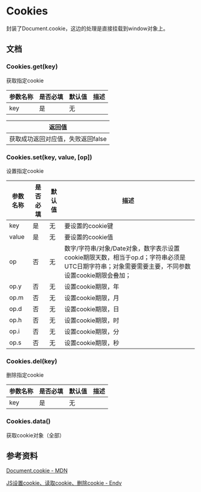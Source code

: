 # Cookies

封装了Document.cookie，这边的处理是直接挂载到window对象上。

## 文档

### Cookies.get(key)

获取指定cookie

|  参数名称   | 是否必填  | 默认值  |  描述  |
|  ----  | ----  | ----  | ----  |
| key  | 是 | 无 |  |

|  返回值 |
|  ----  |
| 获取成功返回对应值，失败返回false  |

### Cookies.set(key, value, [op])

设置指定cookie

|  参数名称   | 是否必填  | 默认值  |  描述  |
|  ----  | ----  | ----  | ----  |
| key  | 是 | 无 | 要设置的cookie键 |
| value  | 是 | 无 | 要设置的cookie值 |
| op  | 否 | 无 | 数字/字符串/对象/Date对象，数字表示设置cookie期限天数，相当于op.d；字符串必须是UTC日期字符串；对象需要需要主要，不同参数设置cookie期限会叠加； |
| op.y  | 否 | 无 | 设置cookie期限，年 |
| op.m  | 否 | 无 | 设置cookie期限，月 |
| op.d  | 否 | 无 | 设置cookie期限，日 |
| op.h  | 否 | 无 | 设置cookie期限，时 |
| op.i  | 否 | 无 | 设置cookie期限，分 |
| op.s  | 否 | 无 | 设置cookie期限，秒 |

### Cookies.del(key)

删除指定cookie

|  参数名称   | 是否必填  | 默认值  |  描述  |
|  ----  | ----  | ----  | ----  |
| key  | 是 | 无 |  |

### Cookies.data()

获取cookie对象（全部）

## 参考资料

[Document.cookie - MDN](https://developer.mozilla.org/zh-CN/docs/Web/API/Document/cookie)

[JS设置cookie、读取cookie、删除cookie - Endv](https://www.cnblogs.com/endv/p/8089506.html)
